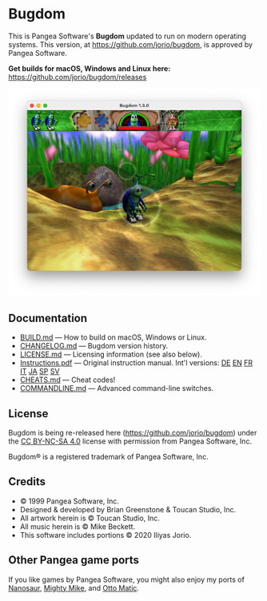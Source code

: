 # Bugdom

This is Pangea Software's **Bugdom** updated to run on modern operating systems.
This version, at https://github.com/jorio/bugdom, is approved by Pangea Software.

**Get builds for macOS, Windows and Linux here:** https://github.com/jorio/bugdom/releases

![Bugdom Screenshot](docs/screenshot.png)

## Documentation

- [BUILD.md](BUILD.md) — How to build on macOS, Windows or Linux.
- [CHANGELOG.md](CHANGELOG.md) — Bugdom version history.
- [LICENSE.md](LICENSE.md) — Licensing information (see also below).
- [Instructions.pdf](docs/Instructions.pdf) — Original instruction manual. Int'l versions:
    [DE](docs/Instructions-DE.pdf)
    [EN](docs/Instructions-EN.pdf)
    [FR](docs/Instructions-FR.pdf)
    [IT](docs/Instructions-IT.pdf)
    [JA](docs/Instructions-JA.pdf)
    [SP](docs/Instructions-ES.pdf)
    [SV](docs/Instructions-SV.pdf)
- [CHEATS.md](CHEATS.md) — Cheat codes!
- [COMMANDLINE.md](COMMANDLINE.md) — Advanced command-line switches.

## License

Bugdom is being re-released here (https://github.com/jorio/bugdom) under the [CC BY-NC-SA 4.0](LICENSE.md) license with permission from Pangea Software, Inc.

Bugdom® is a registered trademark of Pangea Software, Inc.

## Credits

- © 1999 Pangea Software, Inc.
- Designed & developed by Brian Greenstone & Toucan Studio, Inc.
- All artwork herein is © Toucan Studio, Inc.
- All music herein is © Mike Beckett.
- This software includes portions © 2020 Iliyas Jorio.

## Other Pangea game ports

If you like games by Pangea Software, you might also enjoy my ports of
[Nanosaur](https://github.com/jorio/nanosaur),
[Mighty Mike](https://github.com/jorio/mightymike),
and [Otto Matic](https://github.com/jorio/ottomatic).
